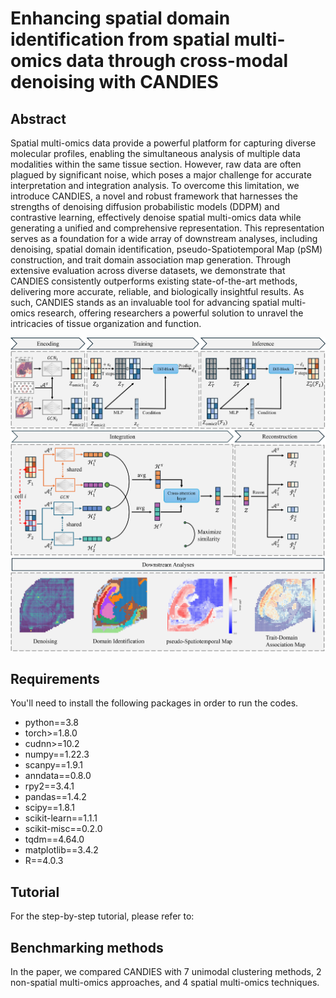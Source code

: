 # Enhancing spatial domain identification from spatial multi-omics data through cross-modal denoising with CANDIES

## Abstract
Spatial multi-omics data provide a powerful platform for capturing diverse molecular profiles, enabling the simultaneous analysis of multiple data modalities within the same tissue section. However, raw data are often plagued by significant noise, which poses a major challenge for accurate interpretation and integration analysis. To overcome this limitation, we introduce CANDIES, a novel and robust framework that harnesses the strengths of denoising diffusion probabilistic models (DDPM) and contrastive learning, effectively denoise spatial multi-omics data while generating a unified and comprehensive representation. This representation serves as a foundation for a wide array of downstream analyses, including denoising, spatial domain identification, pseudo-Spatiotemporal Map (pSM) construction, and trait domain association map generation. Through extensive evaluation across diverse datasets, we demonstrate that CANDIES consistently outperforms existing state-of-the-art methods, delivering more accurate, reliable, and biologically insightful results. As such, CANDIES stands as an invaluable tool for advancing spatial multi-omics research, offering researchers a powerful solution to unravel the intricacies of tissue organization and function.

![](https://github.com/zouwanpeng/CANDIES/blob/main/CANDIES.png)

## Requirements
You'll need to install the following packages in order to run the codes.
* python==3.8
* torch>=1.8.0
* cudnn>=10.2
* numpy==1.22.3
* scanpy==1.9.1
* anndata==0.8.0
* rpy2==3.4.1
* pandas==1.4.2
* scipy==1.8.1
* scikit-learn==1.1.1
* scikit-misc==0.2.0
* tqdm==4.64.0
* matplotlib==3.4.2
* R==4.0.3

## Tutorial
For the step-by-step tutorial, please refer to:

## Benchmarking methods
In the paper, we compared CANDIES with 7 unimodal clustering methods, 2 non-spatial multi-omics approaches, and 4 spatial multi-omics techniques.
